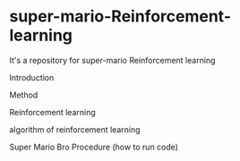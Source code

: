 # super-mario-Reinforcement-learning
It's a repository for super-mario Reinforcement learning

Introduction

Method 

Reinforcement learning 

algorithm of reinforcement learning 

Super Mario Bro Procedure (how to run code) 
